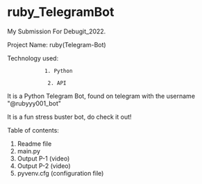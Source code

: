 # ruby_TelegramBot

My Submission For Debugit_2022.

Project Name: ruby(Telegram-Bot)

Technology used: 

                1. Python
                 
                 2. API
                 

It is a Python Telegram Bot, found on telegram with the username "@rubyyy001_bot"

It is a fun stress buster bot, do check it out!

Table of contents:
1. Readme file
2. main.py
3. Output P-1 (video)
4. Output P-2 (video)
5. pyvenv.cfg (configuration file)

